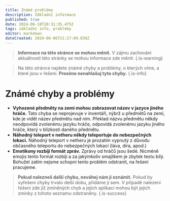 ```yaml
---
title: Známé problémy
description: Základní informace
published: true
date: 2024-06-10T20:31:35.475Z
tags: základní info, problémy
editor: markdown
dateCreated: 2024-06-06T21:27:09.039Z
---
```


> **Informace na této stránce se mohou měnit.**
> V zájmu zachování aktuálnosti této stránky se mohou informace zde měnit.
{.is-warning}

> Na této stránce najdete známé chyby a problémy, o kterých víme, a které jsou v řešení.
> **Prosíme nenahlašuj tyto chyby.**
{.is-info}

# Známé chyby a problémy
- **Vyhozené předměty na zemi mohou zobrazovat název v jazyce jiného hráče.**
  Tato chyba se neprojevuje v inventáři, nýbrž u předmětů na zemi, kde je vidět název předmětu nad ním. Překlad názvu předmětu někdy neodpovídá zvolenému jazyku hráče, odpovídá zvolenému jazyku jiného hráče, který v blízkosti daného předmětu.
- **Náhodný teleport v netheru někdy teleportuje do nebezpečných lokací.**
  Náhodný teleport v netheru je prozatím vypnutý z důvodu občasného teleportu do nebezpečných lokací (láva, díra, apod.)
- **Emotikony rozbíjí formát zpráv.**
  Zprávy od hráčů jsou šedé. Nicméně emojis tento formát rozbíjí a za jakýmkoliv smajlíkem je zbytek textu bílý. Bohužel zatím nejsme schopni tento problém odstranit, na řešení pracujeme.

> **Pokud nalezneš další chybu, neváhej nám ji oznámit.**
> Pokud by vyřešení chyby trvalo delší dobu, přidáme ji sem. V případě nalezení řešení zde již zmíněných chyb a jejich aplikaci mohou být jejich zmínky z tohoto seznamu odstraněny.
{.is-success}
